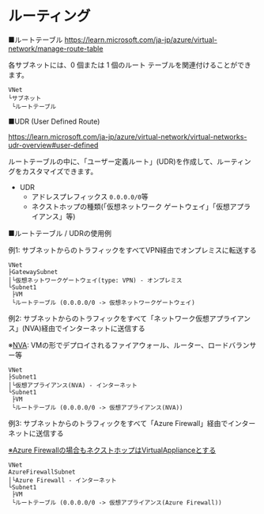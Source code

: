 # ルーティング

■ルートテーブル
https://learn.microsoft.com/ja-jp/azure/virtual-network/manage-route-table

各サブネットには、0 個または 1 個のルート テーブルを関連付けることができます。

```
VNet
└サブネット
 └ルートテーブル
```

■UDR (User Defined Route)

https://learn.microsoft.com/ja-jp/azure/virtual-network/virtual-networks-udr-overview#user-defined

ルートテーブルの中に、「ユーザー定義ルート」(UDR)を作成して、ルーティングをカスタマイズできます。

- UDR
  - アドレスプレフィックス `0.0.0.0/0`等
  - ネクストホップの種類(「仮想ネットワーク ゲートウェイ」「仮想アプライアンス」等)

■ルートテーブル / UDRの使用例

例1: サブネットからのトラフィックをすべてVPN経由でオンプレミスに転送する

```
VNet
├GatewaySubnet
│└仮想ネットワークゲートウェイ(type: VPN) - オンプレミス
└Subnet1
 ├VM
 └ルートテーブル (0.0.0.0/0 -> 仮想ネットワークゲートウェイ)
```

例2: サブネットからのトラフィックをすべて「ネットワーク仮想アプライアンス」(NVA)経由でインターネットに送信する

※[NVA](https://azure.microsoft.com/ja-jp/solutions/network-appliances/): VMの形でデプロイされるファイアウォール、ルーター、ロードバランサー等

```
VNet
├Subnet1
│└仮想アプライアンス(NVA) - インターネット
└Subnet1
 ├VM
 └ルートテーブル (0.0.0.0/0 -> 仮想アプライアンス(NVA))
```

例3: サブネットからのトラフィックをすべて「Azure Firewall」経由でインターネットに送信する

[※Azure Firewallの場合もネクストホップはVirtualApplianceとする](https://learn.microsoft.com/ja-jp/azure/firewall/tutorial-firewall-deploy-portal#create-a-default-route)

```
VNet
AzureFirewallSubnet
│└Azure Firewall - インターネット
└Subnet1
 ├VM
 └ルートテーブル (0.0.0.0/0 -> 仮想アプライアンス(Azure Firewall))
```

<!--
■ハブ&スポーク型のVNetピアリング接続で、スポーク間で通信したい場合

```
VNet1（スポーク）10.0.0.0/16
│└サブネット - ルートテーブル (10.1.0.0/16 -> NVA)
│   └vm1
│ピアリング
VNet（ハブ）
│└サブネット
│  └NVA（ルーターとしてセットアップされたVM）
│ピアリング
VNet2（スポーク）10.1.0.0/16
 └サブネット - ルートテーブル (10.0.0.0/16 -> NVA)
    └VM2
```

※NVA: [ネットワーク仮想アプライアンス](https://azure.microsoft.com/ja-jp/solutions/network-appliances/)

■Azure Firewallを経由してインターネットに接続したい場合

```
VNet
├AzureFirewallSubnet
│ └Azure Firewall
└サブネット - ルートテーブル (0.0.0.0/0 -> Azure Firewall ※)
  └VM1
```

※実際にはルートテーブルのルートで「ネクストホップの種類」として「仮想アプライアンス」を指定し、「ネクストホップアドレス」にAzure FirewallのIPアドレスを指定。

■オンプレミスのファイアウォールを経由してインターネットに接続したい場合

※「[強制トンネリング](https://docs.microsoft.com/ja-jp/azure/vpn-gateway/vpn-gateway-forced-tunneling-rm)」とも

```
オンプレミス
      ├ファイアウォール → インターネット
      │         ↑
      └VPNルーター等
VNet            ↑
├GatewaySubnet  ↑VPN
│ └仮想ネットワークゲートウェイ(type:VPN / ExpressRoute)
└サブネット - ルートテーブル (0.0.0.0/0 -> 仮想ネットワークゲートウェイ)
  └VM1
```

[Microsoft Learn](https://docs.microsoft.com/ja-jp/learn/modules/control-network-traffic-flow-with-routes/2-azure-virtual-network-route)を参照。


[Azure VM の外部接続 (SNAT) オプション まとめ - Azure Networking テクニカル サポート](https://jpaztech.github.io/blog/network/snat-options-for-azure-vm/)


# システム ルート

Azure のサブネット、仮想ネットワーク、およびオンプレミスのネットワークの間を自動的にルーティングされます。 

このルーティングは、仮想ネットワーク内の各サブネットに既定で割り当てられる、システム ルートによって制御されます。 

システム ルートを作成したり、削除したりすることはできません。 

# システム ルートの確認方法

VMのネットワーク インターフェースを表示し、「サポート＋トラブルシューティング」の「有効なルート」で表示できます。

# [仮想アプライアンス(NVA)](https://azure.microsoft.com/ja-jp/solutions/network-appliances/)

[AZ-500のノート](../AZ-500/mod02-02-08-nva.md)

# カスタム ルート

カスタム ルートを追加して次ホップへのトラフィック フローを制御することで、システム ルートをオーバーライドすることができます。

# カスタム ルートの作成

画面上部の検索で「ルート テーブル」を検索

ルート テーブルを作成

作成後、「設定＞ルート」で「＋追加」を押して、カスタムのルートを追加します。

# カスタム ルートをサブネットに割り当てる

「設定＞サブネット」で、「＋関連付け」をクリックし、関連付けを行うサブネットを選択します。

# [サービスエンドポイント](https://docs.microsoft.com/ja-jp/azure/virtual-network/virtual-network-service-endpoints-overview)

サービス エンドポイントでは、Azure のバックボーン ネットワーク上で最適化されたルートを介して、Azure サービスに安全に直接接続できます。 

サービス エンドポイントを使用すると、VNet 内のプライベート IP アドレスは、VNet 上のパブリック IP アドレスを必要とせずに、Azure サービスのエンドポイントに接続できます。


[サービス エンドポイントを追加しても、パブリック エンドポイントは削除されません。 トラフィックがリダイレクトされるようになるだけです](https://docs.microsoft.com/ja-jp/learn/modules/secure-and-isolate-with-nsg-and-service-endpoints/4-vnet-service-endpoints)。

ストレージ アカウントでは、[ストレージアカウントのファイアウォール規則](https://docs.microsoft.com/ja-jp/azure/storage/common/storage-network-security)を作成することで、指定したVNetのサブネット、指定したパブリックIPアドレス範囲からのみ、アクセスを許可することができます。

※ [サービスエンドポイントとAzure Private Linkとの使い分け](https://qiita.com/nakazax/items/937a512c0b69abdbd6cf#%E4%BD%BF%E3%81%84%E5%88%86%E3%81%91--%E4%BD%B5%E7%94%A8%E3%81%AE%E3%82%A2%E3%82%A4%E3%83%87%E3%82%A3%E3%82%A2)

-->
